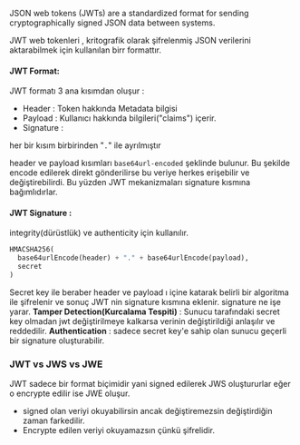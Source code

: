 
JSON web tokens (JWTs) are a standardized format for sending cryptographically signed JSON data between systems.

JWT web tokenleri , kritografik olarak şifrelenmiş JSON verilerini aktarabilmek için kullanılan birr formattır.

#### JWT Format: 
JWT formatı 3 ana kısımdan oluşur : 
- Header : Token hakkında Metadata bilgisi 
- Payload : Kullanıcı hakkında bilgileri("claims") içerir. 
- Signature :

her bir kısım birbirinden "`.`" ile ayrılmıştır

header ve payload kısımları `base64url-encoded` şeklinde bulunur. 
Bu şekilde encode edilerek direkt gönderilirse bu veriye herkes erişebilir ve değiştirebilirdi. Bu yüzden JWT mekanizmaları signature kısmına bağımlıdırlar.

#### JWT Signature : 
integrity(dürüstlük) ve authenticity için kullanılır.
```python
HMACSHA256(
  base64urlEncode(header) + "." + base64urlEncode(payload),
  secret
)
```
Secret key ile beraber header ve payload ı içine katarak belirli bir algoritma ile şifrelenir ve sonuç JWT nin signature kısmına eklenir.
signature ne işe yarar.
**Tamper Detection(Kurcalama Tespiti)** :  Sunucu tarafındaki secret key olmadan jwt değiştirilmeye kalkarsa verinin değiştirildiği anlaşılır ve reddedilir.
**Authentication** : sadece secret key'e sahip olan sunucu geçerli bir signature oluşturabilir.

### JWT vs JWS vs JWE

JWT sadece bir format biçimidir yani signed edilerek JWS oluştururlar eğer  o encrypte edilir ise JWE oluşur.
- signed olan veriyi okuyabilirsin ancak değiştiremezsin değiştirdiğin zaman farkedilir.
- Encrypte edilen veriyi okuyamazsın çünkü şifrelidir.
